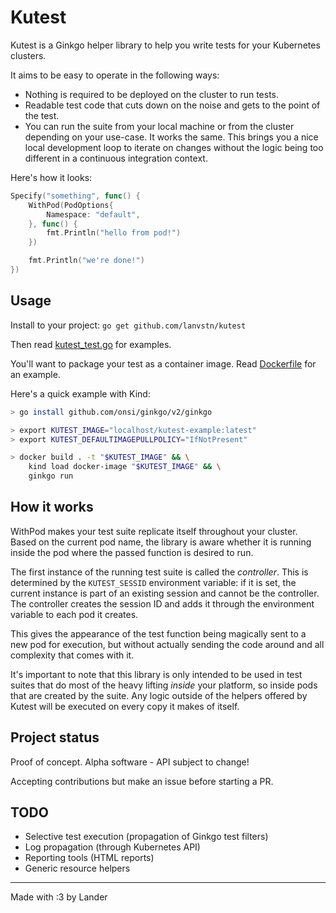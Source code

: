 # Kutest

Kutest is a Ginkgo helper library to help you write tests for your Kubernetes clusters.

It aims to be easy to operate in the following ways:

- Nothing is required to be deployed on the cluster to run tests.
- Readable test code that cuts down on the noise and gets to the point of the test.
- You can run the suite from your local machine or from the cluster depending on your use-case. It works the same. This brings you a nice local development loop to iterate on changes without the logic being too different in a continuous integration context.

Here's how it looks:

```go
Specify("something", func() {
    WithPod(PodOptions{
        Namespace: "default",
    }, func() {
        fmt.Println("hello from pod!")
    })

    fmt.Println("we're done!")
})
```

## Usage

Install to your project: `go get github.com/lanvstn/kutest`

Then read [kutest_test.go](./kutest_test.go) for examples.

You'll want to package your test as a container image. Read [Dockerfile](./Dockerfile) for an example.

Here's a quick example with Kind:

```sh
> go install github.com/onsi/ginkgo/v2/ginkgo

> export KUTEST_IMAGE="localhost/kutest-example:latest"
> export KUTEST_DEFAULTIMAGEPULLPOLICY="IfNotPresent"

> docker build . -t "$KUTEST_IMAGE" && \
    kind load docker-image "$KUTEST_IMAGE" && \
    ginkgo run
```

## How it works

WithPod makes your test suite replicate itself throughout your cluster. Based on the current pod name, the library is aware whether it is running inside the pod where the passed function is desired to run. 

The first instance of the running test suite is called the _controller_. This is determined by the `KUTEST_SESSID` environment variable: if it is set, the current instance is part of an existing session and cannot be the controller. The controller creates the session ID and adds it through the environment variable to each pod it creates.

This gives the appearance of the test function being magically sent to a new pod for execution, but without actually sending the code around and all complexity that comes with it.

It's important to note that this library is only intended to be used in test suites that do most of the heavy lifting _inside_ your platform, so inside pods that are created by the suite. Any logic outside of the helpers offered by Kutest will be executed on every copy it makes of itself.

## Project status

Proof of concept. Alpha software - API subject to change!

Accepting contributions but make an issue before starting a PR.

## TODO

- Selective test execution (propagation of Ginkgo test filters)
- Log propagation (through Kubernetes API)
- Reporting tools (HTML reports)
- Generic resource helpers

---

Made with :3 by Lander